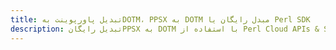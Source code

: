 ---title: تبدیل پاورپوینت بهDOTM، PPSX به DOTM مبدل رایگان یا Perl SDKdescription: تبدیل رایگانPPSX به DOTM با استفاده از Perl Cloud APIs & SDK. همچنین اسناد Microsoft PowerPoint را در Cloud ایجاد، ویرایش و رندر کنید.---